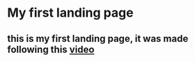 # My first landing page
## this is my first landing page, it was made following this [video](https://www.youtube.com/watch?v=fbzUo-uQUeY&list=PL85ITvJ7FLoikzypZV7Vr5nzZsaxLJHnW&index=2&ab_channel=Rocketseat)

